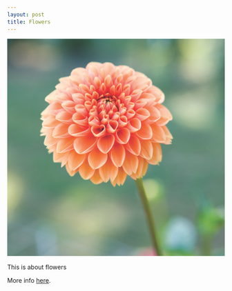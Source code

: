 ```yaml
---
layout: post
title: Flowers
---
```


![flower picture](/images/flower.jpg)

This is about flowers 

More info [here](http://grownative.org/native-plant-info/plant-picker/).

